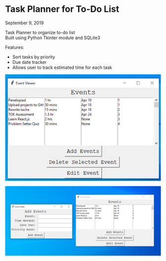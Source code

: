 # Task Planner for To-Do List

September 9, 2019

Task Planner to organize to-do list\
Built using Python Tkinter module and SQLite3

Features:
- Sort tasks by priority
- Due date tracker
- Allows user to track estimated time for each task

![main window](https://github.com/DVDOSO/taskPlanner/blob/main/main.png?raw=true)

![add events](https://github.com/DVDOSO/taskPlanner/blob/main/addEvent.png?raw=true)
